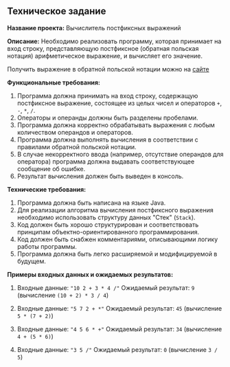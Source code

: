 ## Техническое задание

**Название проекта:** Вычислитель постфиксных выражений

**Описание:**
Необходимо реализовать программу, которая принимает на вход строку, представляющую постфиксное (обратная польская нотация) арифметическое выражение, и вычисляет его значение.

Получить выражение в обратной польской нотации можно на [сайте](http://primat.org/news/obratnaja_polskaja_zapis/2016-04-09-1181)

**Функциональные требования:**

1. Программа должна принимать на вход строку, содержащую постфиксное выражение, состоящее из целых чисел и операторов `+`, `-`, `*`, `/`.
2. Операторы и операнды должны быть разделены пробелами.
3. Программа должна корректно обрабатывать выражения с любым количеством операндов и операторов.
4. Программа должна выполнять вычисления в соответствии с правилами обратной польской нотации.
5. В случае некорректного ввода (например, отсутствие операндов для оператора) программа должна выдавать соответствующее сообщение об ошибке.
6. Результат вычисления должен быть выведен в консоль.

**Технические требования:**

1. Программа должна быть написана на языке Java.
2. Для реализации алгоритма вычисления постфиксного выражения необходимо использовать структуру данных "Стек" (`Stack`).
3. Код должен быть хорошо структурирован и соответствовать принципам объектно-ориентированного программирования.
4. Код должен быть снабжен комментариями, описывающими логику работы программы.
5. Программа должна быть легко расширяемой и модифицируемой в будущем.

**Примеры входных данных и ожидаемых результатов:**

1. Входные данные: `"10 2 + 3 * 4 /"`
   Ожидаемый результат: `9` (вычисление `(10 + 2) * 3 / 4`)

2. Входные данные: `"5 7 2 + *"`
   Ожидаемый результат: `45` (вычисление `5 * (7 + 2)`)

3. Входные данные: `"4 5 6 * +"`
   Ожидаемый результат: `34` (вычисление `4 + (5 * 6)`)

4. Входные данные: `"3 5 /"` 
    Ожидаемый результат: `0` (вычисление `3 / 5`)


